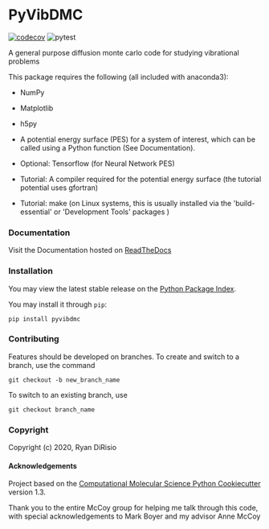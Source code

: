 PyVibDMC
==============================
[//]: # (Badges)
[![codecov](https://codecov.io/gh/rjdirisio/PyVibDMC/branch/master/graph/badge.svg)](https://codecov.io/gh/rjdirisio/PyVibDMC/branch/master)
![pytest](https://github.com/rjdirisio/pyvibdmc/workflows/pytest/badge.svg)


A general purpose diffusion monte carlo code for studying vibrational problems

This package requires the following (all included with anaconda3):

- NumPy

- Matplotlib

- h5py

- A potential energy surface (PES) for a system of interest, which can be called using a Python function 
(See Documentation).

- Optional: Tensorflow (for Neural Network PES)

- Tutorial: A compiler required for the potential energy surface (the tutorial potential uses gfortran)

- Tutorial: make (on Linux systems, this is usually installed via the 'build-essential' or 'Development Tools' packages )

### Documentation

Visit the Documentation hosted on [ReadTheDocs](https://pyvibdmc.readthedocs.io/en/latest/)

### Installation

You may view the latest stable release on the [Python Package Index](https://pypi.org/project/pyvibdmc/).

You may install it through `pip`:

`pip install pyvibdmc`


### Contributing

Features should be developed on branches. To create and switch to a branch, use the command

`git checkout -b new_branch_name`

To switch to an existing branch, use

`git checkout branch_name`


### Copyright

Copyright (c) 2020, Ryan DiRisio


#### Acknowledgements
 
Project based on the 
[Computational Molecular Science Python Cookiecutter](https://github.com/molssi/cookiecutter-cms) version 1.3.

Thank you to the entire McCoy group for helping me talk through this code, with special acknowledgements to Mark Boyer and my advisor Anne McCoy
